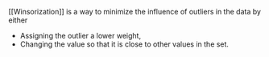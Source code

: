 [[Winsorization]] is a way to minimize the influence of outliers in the data by either
-   Assigning the outlier a lower weight,
-   Changing the value so that it is close to other values in the set.